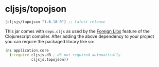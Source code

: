 # cljsjs/topojson

[](dependency)
```clojure
[cljsjs/topojson "1.6.18-0"] ;; latest release
```
[](/dependency)

This jar comes with `deps.cljs` as used by the [Foreign Libs][flibs] feature
of the Clojurescript compiler. After adding the above dependency to your project
you can require the packaged library like so:

```clojure
(ns application.core
  (:require cljsjs.d3 ; d3 not required automatically
            cljsjs.topojson))
```

[flibs]: https://github.com/clojure/clojurescript/wiki/Packaging-Foreign-Dependencies
